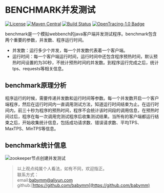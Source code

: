 # BENCHMARK并发测试
[![License](https://img.shields.io/badge/License-Apache%202.0-blue.svg)](https://github.com/babymm/mumu-benchmark/blob/master/LICENSE) [![Maven Central](https://img.shields.io/maven-central/v/com.weibo/motan.svg?label=Maven%20Central)](https://github.com/babymm/mumu-benchmark) [![Build Status](https://img.shields.io/travis/weibocom/motan/master.svg?label=Build)](https://github.com/babymm/mumu-benchmark) [![OpenTracing-1.0 Badge](https://img.shields.io/badge/OpenTracing--1.0-enabled-blue.svg)](http://opentracing.io)

benchmark是一个模拟webbench的java客户端并发测试程序。benchmark包含两个重要的参数，并发数、程序运行时间。
-  并发数：运行多少个并发，每一个并发数代表着一个客户端。
-  运行时间：每一个客户端运行时间，运行时间中还包含程序预热时间，默认预热时间设置的为30秒，不统计预热时间的并发数。到程序运行完成之后，统计tps、requests等相关信息。

## benchmark原理分析
程序运行的时候，需要传递并发数和运行时间等参数。每一个并发数开启一个客户端程序，然后在运行时间内一直调用测试方法，知道运行时间结束为止。在运行时间内，前三十秒为程序的预热时间，程序不会统计该时间段的调用信息，在预热时间过后，程序在每一次调用完测试程序后收集测试结果。当所有的客户端都运行结束之后，开始收集统计信息，包括成功请求数、错误请求数、平均TPS、MaxTPS、MinTPS等信息。


## benchmark统计信息
![zookeeper节点创建并发测试](http://note.youdao.com/yws/api/personal/file/0D176DD8331A449B802A7C969282565F?method=download&shareKey=562957c964ff3c6a9289e615f2b1d1b7)


 > 以上观点纯属个人看法，如有不同，欢迎指正。  
 > 联系方式：  
 > email:<babymm@aliyun.com>   
 > github:[https://github.com/babymm](https://github.com/babymm)  



